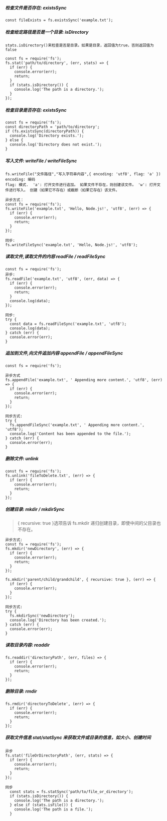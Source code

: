 ##### 检查文件是否存在: existsSync

```
const fileExists = fs.existsSync('example.txt');
```

##### 检查给定路径是否是一个目录: isDirectory

```
stats.isDirectory()来检查是否是目录。如果是目录，返回值为true，否则返回值为false

const fs = require('fs');
fs.stat('path/to/directory', (err, stats) => {
  if (err) {
    console.error(err);
    return;
  }
  if (stats.isDirectory()) {
    console.log('The path is a directory.');
  }
});

```

##### 检查目录是否存在: existsSync
```
const fs = require('fs');
const directoryPath = 'path/to/directory';
if (fs.existsSync(directoryPath)) {
  console.log('Directory exists.');
} else {
  console.log('Directory does not exist.');
}
```

##### 写入文件: writeFile / writeFileSync

```
fs.writeFile("文件路径","写入字符串内容",{ encoding: 'utf8', flag: 'a' })
encoding: 编码
flag: 模式.  'a': 打开文件进行追加。 如果文件不存在，则创建该文件。 'w': 打开文件进行写入。 创建（如果它不存在）或截断（如果它存在）该文件。

异步方式：
const fs = require('fs');
fs.writeFile('example.txt', 'Hello, Node.js!', 'utf8', (err) => {
  if (err) {
    console.error(err);
    return;
  }
});

同步:
fs.writeFileSync('example.txt', 'Hello, Node.js!', 'utf8');
```

##### 读取文件,读取文件的内容 readFile / readFileSync

```
const fs = require('fs');
异步:
fs.readFile('example.txt', 'utf8', (err, data) => {
  if (err) {
    console.error(err);
    return;
  }
  console.log(data);
});

同步:
try {
  const data = fs.readFileSync('example.txt', 'utf8');
  console.log(data);
} catch (err) {
  console.error(err);
}
```

##### 追加到文件,向文件追加内容 appendFile / appendFileSync

```
const fs = require('fs');

异步方式
fs.appendFile('example.txt', ' Appending more content.', 'utf8', (err) => {
  if (err) {
    console.error(err);
    return;
  }
});

同步方式:
try {
  fs.appendFileSync('example.txt', ' Appending more content.', 'utf8');
  console.log('Content has been appended to the file.');
} catch (err) {
  console.error(err);
}

```

##### 删除文件: unlink

```
const fs = require('fs');
fs.unlink('fileToDelete.txt', (err) => {
  if (err) {
    console.error(err);
    return;
  }
});

```

##### 创建目录: mkdir / mkdirSync

> { recursive: true }选项告诉 fs.mkdir 递归创建目录，即使中间的父目录也不存在。

```
异步方式:
const fs = require('fs');
fs.mkdir('newDirectory', (err) => {
  if (err) {
    console.error(err);
    return;
  }
});

fs.mkdir('parent/child/grandchild', { recursive: true }, (err) => {
  if (err) {
    console.error(err);
  }
});

同步方式:
try {
  fs.mkdirSync('newDirectory');
  console.log('Directory has been created.');
} catch (err) {
  console.error(err);
}

```

##### 读取目录内容: readdir

```
fs.readdir('directoryPath', (err, files) => {
  if (err) {
    console.error(err);
    return;
  }
});

```

##### 删除目录: rmdir

```
fs.rmdir('directoryToDelete', (err) => {
  if (err) {
    console.error(err);
    return;
  }
});
```

##### 获取文件信息 stat/statSync 来获取文件或目录的信息，如大小、创建时间

```
异步
fs.stat('fileOrDirectoryPath', (err, stats) => {
  if (err) {
    console.error(err);
    return;
  }
});

同步
  const stats = fs.statSync('path/to/file_or_directory');
  if (stats.isDirectory()) {
    console.log('The path is a directory.');
  } else if (stats.isFile()) {
    console.log('The path is a file.');
  }
```
